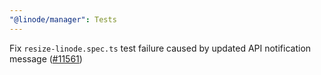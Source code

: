 ```yaml
---
"@linode/manager": Tests
---
```


Fix `resize-linode.spec.ts` test failure caused by updated API notification message ([#11561](https://github.com/linode/manager/pull/11561))
